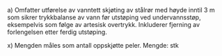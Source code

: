 a) Omfatter utførelse av vanntett skjøting av stålrør med høyde inntil 3 m som sikrer trykkbalanse av vann før utstøping ved undervannsstøp, eksempelvis som følge av artesisk overtrykk.
Inkluderer fjerning av forlengelsen etter ferdig utstøping.

x) Mengden måles som antall oppskjøtte peler. Mengde: stk

